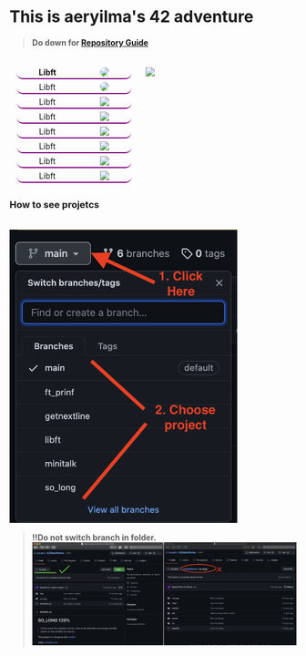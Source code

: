 # **This is aeryilma's 42 adventure**
> #### Do down for [Repository Guide](#how-to-see-projetcs)
<br />
<!-- https://badge42.vercel.app/ -->
<div style = "padding-top:0; width:100%; display:flex; justify-content : space-around; ">

<div style = "width : 40%;">
	<div style ="display : flex; justify-content : space-around; border-style : none none solid none; border-width : 2px; border-color: purple;border-radius : 10px; margin-bottom: 5px;">
	<div style="font-weight:bold;">Libft</div>
	<a href="https://github.com/kuvarti/42MainWorks/tree/libft"><img style = "border-radius : 10px;" src="https://badge42.vercel.app/api/v2/cl2clcq4c016009l8uaoijwh3/project/2473081"></a>
	</div>
	<div style ="display : flex; justify-content : space-around; border-style : none none solid none; border-width : 2px; border-color: purple;border-radius : 10px; margin-bottom: 5px;">
	<div>Libft</div>
	<a href="https://github.com/kuvarti/42MainWorks/tree/libft"><img style = "border-radius : 10px;" src="https://badge42.vercel.app/api/v2/cl2clcq4c016009l8uaoijwh3/project/2473081"></a>
	</div>
		<div style ="display : flex; justify-content : space-around; border-style : none none solid none; border-width : 2px; border-color: purple;border-radius : 10px; margin-bottom: 5px;">
	<div>Libft</div>
	<a href="https://github.com/kuvarti/42MainWorks/tree/libft"><img  src="https://badge42.vercel.app/api/v2/cl2clcq4c016009l8uaoijwh3/project/2473081"></a>
	</div>
		<div style ="display : flex; justify-content : space-around; border-style : none none solid none; border-width : 2px; border-color: purple;border-radius : 10px; margin-bottom: 5px;">
	<div>Libft</div>
	<a href="https://github.com/kuvarti/42MainWorks/tree/libft"><img src="https://badge42.vercel.app/api/v2/cl2clcq4c016009l8uaoijwh3/project/2473081"></a>
	</div>
		<div style ="display : flex; justify-content : space-around; border-style : none none solid none; border-width : 2px; border-color: purple;border-radius : 10px; margin-bottom: 5px;">
	<div>Libft</div>
	<a href="https://github.com/kuvarti/42MainWorks/tree/libft"><img src="https://badge42.vercel.app/api/v2/cl2clcq4c016009l8uaoijwh3/project/2473081"></a>
	</div>
		<div style ="display : flex; justify-content : space-around; border-style : none none solid none; border-width : 2px; border-color: purple;border-radius : 10px; margin-bottom: 5px;">
	<div>Libft</div>
	<a href="https://github.com/kuvarti/42MainWorks/tree/libft"><img src="https://badge42.vercel.app/api/v2/cl2clcq4c016009l8uaoijwh3/project/2473081"></a>
	</div>
		<div style ="display : flex; justify-content : space-around; border-style : none none solid none; border-width : 2px; border-color: purple;border-radius : 10px; margin-bottom: 5px;">
	<div>Libft</div>
	<a href="https://github.com/kuvarti/42MainWorks/tree/libft"><img src="https://badge42.vercel.app/api/v2/cl2clcq4c016009l8uaoijwh3/project/2473081"></a>
	</div>
		<div style ="display : flex; justify-content : space-around; border-style : none none solid none; border-width : 2px; border-color: purple;border-radius : 10px; margin-bottom: 5px;">
	<div>Libft</div>
	<a href="https://github.com/kuvarti/42MainWorks/tree/libft"><img src="https://badge42.vercel.app/api/v2/cl2clcq4c016009l8uaoijwh3/project/2473081"></a>
	</div>

</div>

<div style="width:50%;">
<img style ="width: 100%;" position="absolute" src="https://badge42.vercel.app/api/v2/cl2clcq4c016009l8uaoijwh3/stats?cursusId=21&coalitionId=undefined"/>
</div>

</div>


### **How to see projetcs**
<br />
<img width="400" src="./img/howto.png" />
<br />

> **!!Do not switch branch in folder.**
![notto](./img/example.png)

